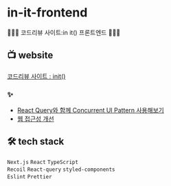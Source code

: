 # in-it-frontend

👩🏻‍💻 코드리뷰 사이트:in it() 프론트엔드 👩🏻‍💻

## 📺  website
[코드리뷰 사이트 : init()](https://cr-init.herokuapp.com/)  
###  ✨

- [React Query와 함께 Concurrent UI Pattern 사용해보기](https://velog.io/@zzi99/Concurrent-UI-Pattern)
- [웹 접근성 개선](https://velog.io/@zzi99/%EC%9B%B9-%EC%A0%91%EA%B7%BC%EC%84%B1-2-%ED%94%84%EB%A1%9C%EC%A0%9D%ED%8A%B8-%EA%B0%9C%EC%84%A0)

## 🛠 tech stack
```Next.js``` ```React``` ```TypeScript```   
```Recoil``` ```React-query``` ```styled-components```   
```Eslint``` ```Prettier```   
